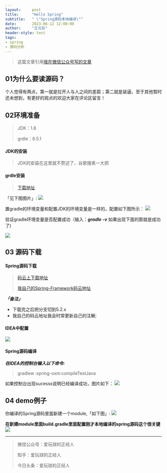 ```yaml
---
layout:     post
title:      "Hello Spring"
subtitle:   " \"Spring源码本地编译\""
date:       2023-06-12 12:00:00
author:     "王元存"
header-style: text
tags:
- spring
- 源码分析
---
```

> 这篇文章引用[我在微信公众号写的文章](https://mp.weixin.qq.com/s?__biz=MzU3NDQ0ODEzNQ==&mid=2247483898&idx=1&sn=16f2106e54773289fb717bc7f4dfc638&chksm=fd337692ca44ff846f7a024709e50443228c643baccc439025a1baf177a59addf39a52359887#rd)

01为什么要读源码？
------
个人觉得有两点，第一就是拉开人与人之间的差距；第二就是装逼，至于其他暂时还未想到，有更好的观点的欢迎大家在评论区留言！

02环境准备
------
>JDK：1.8
> 
> grdle：6.5.1


#### JDK的安装
>JDK的安装在这里就不赘述了，谷歌搜素一大把


#### grdle安装
>[下载地址](https://gradle.org/releases/)

「见下图图片」:
![](https://mmbiz.qpic.cn/mmbiz_png/NU5f7zZQNQ1vCTrCjDcKsUPX5iaiceFf5saHrYkz00UNqWuZ487KmUr36hxe4qbtic15SpDMsK0boMUs4nNiaeCukQ/640?wx_fmt=png&wxfrom=5&wx_lazy=1&wx_co=1)

置gradle的环境变量和配置JDK的环境变量是一样的，配置如下图所示：
![](https://www.wyc.ink/img/spring/spring-01-01.png)

验证gradle环境变量是否配置成功（输入：***gradle -v*** 如果出现下面的那就是成功了)

![](https://www.wyc.ink/img/spring/img.png)

03 源码下载
------
#### Spring源码下载

>[码云上下载地址](https://gitee.com/mirrors/Spring-Framework)
> 
>[我自己的Spring-Framework码云地址](https://gitee.com/ChristianWyc/Spring-Framework.git)

***「备注」***
* 下载完之后把分支切到5.2.x
* 我自己的码云地址我会时常更新自己的注解;

#### IDEA中配置
![](https://www.wyc.ink/img/spring/img_1.png)

#### Spring源码编译
***在IDEA的控制台输入以下命令:***
> gradlew :spring-oxm:compileTestJava

如果控制台出现sucesss说明已经编译成功，图片如下：
![](https://www.wyc.ink/img/spring/img_2.png)

04 demo例子
------
你编译的Spring源码里面新建一个module,「如下图」:
![](https://www.wyc.ink/img/spring/img_3.png)

**在新建module里面build.gradle里面配置刚才本地编译的spring源码这个很关键**
![](https://www.wyc.ink/img/spring/img_4.png)

---

> 微信公众号：爱玩球的正经人
> 
> 知乎：爱玩球的正经人
> 
> 今日头条：爱玩球的正经人











